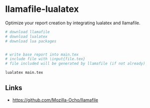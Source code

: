 # llamafile-lualatex

Optimize your report creation by integrating lualatex and llamafile.

```sh
# download llamafile
# download lualatex
# download lua packages


# write base report into main.tex
# include file with \input{file.tex}
# file included will be generated by llamafile (if not already)

lualatex main.tex
```

## Links

- <https://github.com/Mozilla-Ocho/llamafile>
